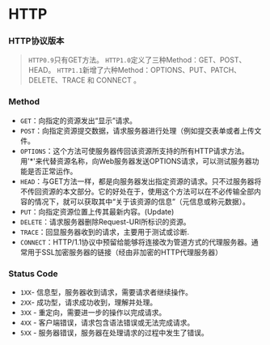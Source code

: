 # HTTP

### HTTP协议版本
> `HTTP0.9`只有GET方法。
`HTTP1.0`定义了三种Method：GET、POST、HEAD。
`HTTP1.1`新增了六种Method：OPTIONS、PUT、PATCH、DELETE、TRACE 和 CONNECT 。

### Method
* `GET`：向指定的资源发出“显示”请求。
* `POST`：向指定资源提交数据，请求服务器进行处理（例如提交表单或者上传文件。
* `OPTIONS`：这个方法可使服务器传回该资源所支持的所有HTTP请求方法。用'*'来代替资源名称，向Web服务器发送OPTIONS请求，可以测试服务器功能是否正常运作。
* `HEAD`：与GET方法一样，都是向服务器发出指定资源的请求。只不过服务器将不传回资源的本文部分。它的好处在于，使用这个方法可以在不必传输全部内容的情况下，就可以获取其中“关于该资源的信息”（元信息或称元数据）。
* `PUT`：向指定资源位置上传其最新内容。(Update)
* `DELETE`：请求服务器删除Request-URI所标识的资源。
* `TRACE`：回显服务器收到的请求，主要用于测试或诊断.
* `CONNECT`：HTTP/1.1协议中预留给能够将连接改为管道方式的代理服务器。通常用于SSL加密服务器的链接（经由非加密的HTTP代理服务器）

### Status Code
* `1XX`- 信息型，服务器收到请求，需要请求者继续操作。
* `2XX`- 成功型，请求成功收到，理解并处理。
* `3XX` - 重定向，需要进一步的操作以完成请求。
* `4XX` - 客户端错误，请求包含语法错误或无法完成请求。
* `5XX` - 服务器错误，服务器在处理请求的过程中发生了错误。

